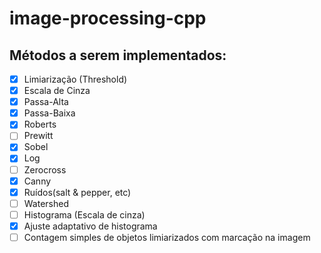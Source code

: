 # image-processing-cpp
## Métodos a serem implementados:
- [X] Limiarização (Threshold)
- [X] Escala de Cinza
- [X] Passa-Alta
- [X] Passa-Baixa
- [X] Roberts
- [ ] Prewitt
- [X] Sobel
- [X] Log
- [ ] Zerocross
- [X] Canny
- [X] Ruídos(salt & pepper, etc)
- [ ] Watershed
- [ ] Histograma (Escala de cinza)
- [X] Ajuste adaptativo de histograma
- [ ] Contagem simples de objetos limiarizados com marcação na imagem
